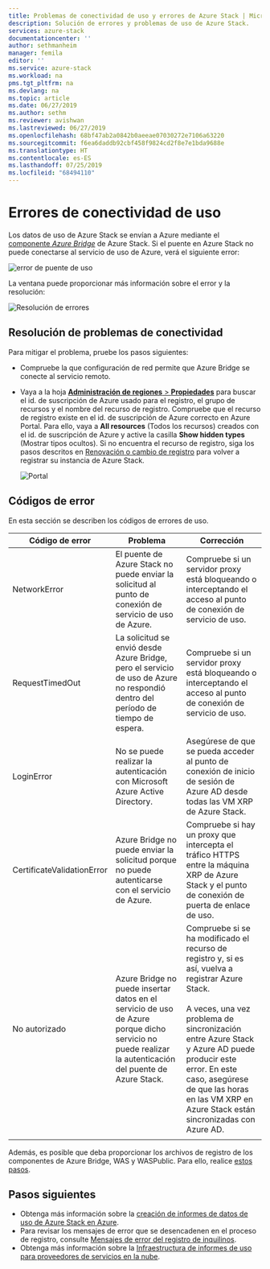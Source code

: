 ```yaml
---
title: Problemas de conectividad de uso y errores de Azure Stack | Microsoft Docs
description: Solución de errores y problemas de uso de Azure Stack.
services: azure-stack
documentationcenter: ''
author: sethmanheim
manager: femila
editor: ''
ms.service: azure-stack
ms.workload: na
pms.tgt_pltfrm: na
ms.devlang: na
ms.topic: article
ms.date: 06/27/2019
ms.author: sethm
ms.reviewer: avishwan
ms.lastreviewed: 06/27/2019
ms.openlocfilehash: 68bf47ab2a0842b0aeeae07030272e7106a63220
ms.sourcegitcommit: f6ea6daddb92cbf458f9824cd2f8e7e1bda9688e
ms.translationtype: HT
ms.contentlocale: es-ES
ms.lasthandoff: 07/25/2019
ms.locfileid: "68494110"
---
```

# <a name="usage-connectivity-errors"></a>Errores de conectividad de uso

Los datos de uso de Azure Stack se envían a Azure mediante el [componente *Azure Bridge*](azure-stack-usage-reporting.md) de Azure Stack. Si el puente en Azure Stack no puede conectarse al servicio de uso de Azure, verá el siguiente error:

![error de puente de uso](media/azure-stack-usage-issues/usageerror2.png)

La ventana puede proporcionar más información sobre el error y la resolución:

![Resolución de errores](media/azure-stack-usage-issues/usageerror3.png)

## <a name="resolve-connectivity-issues"></a>Resolución de problemas de conectividad

Para mitigar el problema, pruebe los pasos siguientes:

- Compruebe la que configuración de red permite que Azure Bridge se conecte al servicio remoto.

- Vaya a la hoja [**Administración de regiones** > **Propiedades**](azure-stack-registration.md#verify-azure-stack-registration) para buscar el id. de suscripción de Azure usado para el registro, el grupo de recursos y el nombre del recurso de registro. Compruebe que el recurso de registro existe en el id. de suscripción de Azure correcto en Azure Portal. Para ello, vaya a **All resources** (Todos los recursos) creados con el id. de suscripción de Azure y active la casilla **Show hidden types** (Mostrar tipos ocultos). Si no encuentra el recurso de registro, siga los pasos descritos en [Renovación o cambio de registro](azure-stack-registration.md#renew-or-change-registration) para volver a registrar su instancia de Azure Stack.

  ![Portal](media/azure-stack-usage-issues/stackres.png)

## <a name="error-codes"></a>Códigos de error

En esta sección se describen los códigos de errores de uso.

| Código de error                 | Problema                                                                                                                                             | Corrección                                                                                                                                                                                                                                                                                        |
|----------------------------|---------------------------------------------------------------------------------------------------------------------------------------------------|----------------------------------------------------------------------------------------------------------------------------------------------------------------------------------------------------------------------------------------------------------------------------------------------------|
| NetworkError               | El puente de Azure Stack no puede enviar la solicitud al punto de conexión de servicio de uso de Azure.                                                            | Compruebe si un servidor proxy está bloqueando o interceptando el acceso al punto de conexión de servicio de uso.                                                                                                                                                                                                             |
| RequestTimedOut            | La solicitud se envió desde Azure Bridge, pero el servicio de uso de Azure no respondió dentro del período de tiempo de espera.                             | Compruebe si un servidor proxy está bloqueando o interceptando el acceso al punto de conexión de servicio de uso.                                                                                                                                                                                                                        |
| LoginError                 | No se puede realizar la autenticación con Microsoft Azure Active Directory.                                                                                                             | Asegúrese de que se pueda acceder al punto de conexión de inicio de sesión de Azure AD desde todas las VM XRP de Azure Stack.                                                                                                                                                                                                                     |
| CertificateValidationError | Azure Bridge no puede enviar la solicitud porque no puede autenticarse con el servicio de Azure.                                    | Compruebe si hay un proxy que intercepta el tráfico HTTPS entre la máquina XRP de Azure Stack y el punto de conexión de puerta de enlace de uso.                                                                                                                                                                                      |
| No autorizado               | Azure Bridge no puede insertar datos en el servicio de uso de Azure porque dicho servicio no puede realizar la autenticación del puente de Azure Stack. | Compruebe si se ha modificado el recurso de registro y, si es así, vuelva a registrar Azure Stack. <br><br> A veces, una vez problema de sincronización entre Azure Stack y Azure AD puede producir este error. En este caso, asegúrese de que las horas en las VM XRP en Azure Stack están sincronizadas con Azure AD. |
|                            |                                                                                                                                                   |                                                                                                                                                                                                                                                                                                    |

Además, es posible que deba proporcionar los archivos de registro de los componentes de Azure Bridge, WAS y WASPublic. Para ello, realice [estos pasos](azure-stack-configure-on-demand-diagnostic-log-collection.md#using-pep).

## <a name="next-steps"></a>Pasos siguientes

- Obtenga más información sobre la [creación de informes de datos de uso de Azure Stack en Azure](azure-stack-usage-reporting.md).
- Para revisar los mensajes de error que se desencadenen en el proceso de registro, consulte [Mensajes de error del registro de inquilinos](azure-stack-registration-errors.md).
- Obtenga más información sobre la [Infraestructura de informes de uso para proveedores de servicios en la nube](azure-stack-csp-ref-infrastructure.md).

